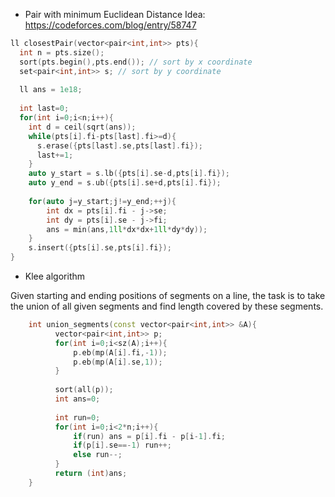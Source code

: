 
* Pair with minimum Euclidean Distance 
Idea: https://codeforces.com/blog/entry/58747

```cpp
ll closestPair(vector<pair<int,int>> pts){
  int n = pts.size();
  sort(pts.begin(),pts.end()); // sort by x coordinate
  set<pair<int,int>> s; // sort by y coordinate
  
  ll ans = 1e18;
  
  int last=0;
  for(int i=0;i<n;i++){
    int d = ceil(sqrt(ans));
    while(pts[i].fi-pts[last].fi>=d){
      s.erase({pts[last].se,pts[last].fi});
      last+=1;
    }
    auto y_start = s.lb({pts[i].se-d,pts[i].fi});
    auto y_end = s.ub({pts[i].se+d,pts[i].fi});
    
    for(auto j=y_start;j!=y_end;++j){
        int dx = pts[i].fi - j->se;
        int dy = pts[i].se - j->fi;
        ans = min(ans,1ll*dx*dx+1ll*dy*dy));
    }
    s.insert({pts[i].se,pts[i].fi});
}
```

* Klee algorithm

Given starting and ending positions of segments on a line, the task is to take the union of all given segments and find length covered by these segments.

```cpp
    int union_segments(const vector<pair<int,int>> &A){
          vector<pair<int,int>> p;
          for(int i=0;i<sz(A);i++){
              p.eb(mp(A[i].fi,-1));
              p.eb(mp(A[i].se,1));
          }
          
          sort(all(p));
          int ans=0;
          
          int run=0;
          for(int i=0;i<2*n;i++){
              if(run) ans = p[i].fi - p[i-1].fi;
              if(p[i].se==-1) run++;
              else run--;
          }
          return (int)ans;
    }
```
